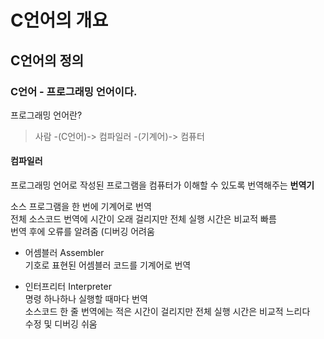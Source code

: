 # C언어의 개요
## C언어의 정의

### C언어 - 프로그래밍 언어이다.

프로그래밍 언어란?
> 사람 -(C언어)-> 컴파일러 -(기계어)-> 컴퓨터

#### 컴파일러
프로그래밍 언어로 작성된 프로그램을 컴퓨터가 이해할 수 있도록 번역해주는 **번역기**<br/>

소스 프로그램을 한 번에 기계어로 번역<br/>
전체 소스코드 번역에 시간이 오래 걸리지만 전체 실행 시간은 비교적 빠름<br/>
번역 후에 오류를 알려줌 (디버깅 어려움

- 어셈블러 Assembler<br/>
기호로 표현된 어셈블러 코드를 기계어로 번역

- 인터프리터 Interpreter<br/>
명령 하나하나 실행할 때마다 번역	<br/>
소스코드 한 줄 번역에는 적은 시간이 걸리지만 전체 실행 시간은 비교적 느리다<br/>
수정 및 디버깅 쉬움<br/>
